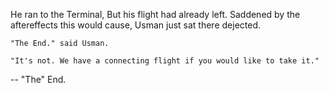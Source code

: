 He ran to the Terminal, But his flight had already left. Saddened by the aftereffects this would cause, Usman just sat there dejected.

    "The End." said Usman.

    "It's not. We have a connecting flight if you would like to take it."

-- "The" End.
